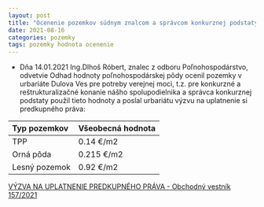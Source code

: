 ```yaml
---
layout: post
title: "Ocenenie pozemkov súdnym znalcom a správcom konkurznej podstaty"
date: 2021-08-16
categories: pozemky 
tags: pozemky hodnota ocenenie
---
```


- Dňa 14.01.2021 Ing.Dlhoš Róbert, znalec z odboru Poľnohospodárstvo,
  odvetvie Odhad hodnoty poľnohospodárskej pôdy ocenil pozemky v urbariáte Dulova Ves pre potreby verejnej moci, t.z. pre konkurzné a reštrukturalizačné konanie
  nášho spolupodielnika a správca konkurznej podstaty použil tieto hodnoty a poslal urbariátu výzvu na uplatnenie si predkupného práva:

| Typ pozemkov | Všeobecná hodnota |
|:-------------| :-----------------|
| TPP          | 0.14 €/m2         |
| Orná pôda    | 0.215 €/m2        |
| Lesný pozemok| 0.92 €/m2         |


[VÝZVA NA UPLATNENIE PREDKUPNÉHO PRÁVA - Obchodný vestník 157/2021](https://obchodnyvestnik.justice.gov.sk/ObchodnyVestnik/Formular/FormularDetailHtml.aspx?IdFormular=2968190)
